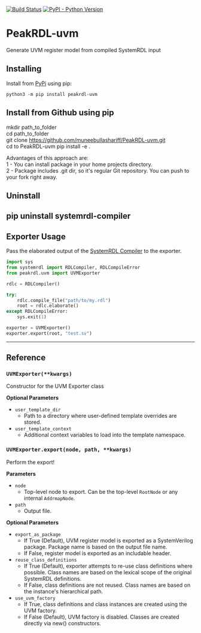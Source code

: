 [![Build Status](https://travis-ci.org/SystemRDL/PeakRDL-uvm.svg?branch=master)](https://travis-ci.org/SystemRDL/PeakRDL-uvm)
[![PyPI - Python Version](https://img.shields.io/pypi/pyversions/peakrdl-uvm.svg)](https://pypi.org/project/peakrdl-uvm)

# PeakRDL-uvm
Generate UVM register model from compiled SystemRDL input

## Installing
Install from [PyPi](https://pypi.org/project/peakrdl-uvm) using pip:

    python3 -m pip install peakrdl-uvm

## Install from Github using pip
mkdir path_to_folder  
cd path_to_folder  
git clone https://github.com/muneebullashariff/PeakRDL-uvm.git  
cd to PeakRDL-uvm 
pip install -e .  

Advantages of this approach are:  
1 - You can install package in your home projects directory.  
2 - Package includes .git dir, so it's regular Git repository. You can push to your fork right away.  

## Uninstall   
pip uninstall systemrdl-compiler  
--------------------------------------------------------------------------------

## Exporter Usage
Pass the elaborated output of the [SystemRDL Compiler](http://systemrdl-compiler.readthedocs.io)
to the exporter.

```python
import sys
from systemrdl import RDLCompiler, RDLCompileError
from peakrdl.uvm import UVMExporter

rdlc = RDLCompiler()

try:
    rdlc.compile_file("path/to/my.rdl")
    root = rdlc.elaborate()
except RDLCompileError:
    sys.exit(1)

exporter = UVMExporter()
exporter.export(root, "test.sv")
```
--------------------------------------------------------------------------------

## Reference

### `UVMExporter(**kwargs)`
Constructor for the UVM Exporter class

**Optional Parameters**

* `user_template_dir`
    * Path to a directory where user-defined template overrides are stored.
* `user_template_context`
    * Additional context variables to load into the template namespace.

### `UVMExporter.export(node, path, **kwargs)`
Perform the export!

**Parameters**

* `node`
    * Top-level node to export. Can be the top-level `RootNode` or any internal `AddrmapNode`.
* `path`
    * Output file.

**Optional Parameters**

* `export_as_package`
    * If True (Default), UVM register model is exported as a SystemVerilog
      package. Package name is based on the output file name.
    * If False, register model is exported as an includable header.
* `reuse_class_definitions`
    * If True (Default), exporter attempts to re-use class definitions
      where possible. Class names are based on the lexical scope of the
      original SystemRDL definitions.
    * If False, class definitions are not reused. Class names are based on
      the instance's hierarchical path.
* `use_uvm_factory`
    * If True, class definitions and class instances are created using the
      UVM factory.
    * If False (Default), UVM factory is disabled. Classes are created
      directly via new() constructors.

